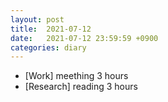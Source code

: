 ```yaml
---
layout: post
title:  2021-07-12
date:   2021-07-12 23:59:59 +0900
categories: diary
---
```


- [Work] meething 3 hours
- [Research] reading 3 hours
